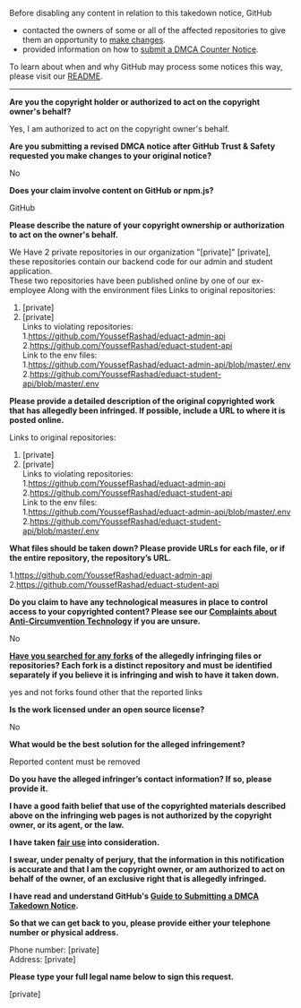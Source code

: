 Before disabling any content in relation to this takedown notice, GitHub
- contacted the owners of some or all of the affected repositories to give them an opportunity to [make changes](https://docs.github.com/en/github/site-policy/dmca-takedown-policy#a-how-does-this-actually-work).
- provided information on how to [submit a DMCA Counter Notice](https://docs.github.com/en/articles/guide-to-submitting-a-dmca-counter-notice).

To learn about when and why GitHub may process some notices this way, please visit our [README](https://github.com/github/dmca/blob/master/README.md#anatomy-of-a-takedown-notice).

---

**Are you the copyright holder or authorized to act on the copyright owner's behalf?**

Yes, I am authorized to act on the copyright owner's behalf.

**Are you submitting a revised DMCA notice after GitHub Trust & Safety requested you make changes to your original notice?**

No

**Does your claim involve content on GitHub or npm.js?**

GitHub

**Please describe the nature of your copyright ownership or authorization to act on the owner's behalf.**

We Have 2 private repositories in our organization "[private]" [private],  
these repositories contain our backend code for our admin and student application.   
These two repositories have been published online by one of our ex-employee Along with the environment files
Links to original repositories:  
1. [private]  
2.  [private]  
Links to violating repositories:  
1.https://github.com/YoussefRashad/eduact-admin-api  
2.https://github.com/YoussefRashad/eduact-student-api  
Link to the env files:  
1.https://github.com/YoussefRashad/eduact-admin-api/blob/master/.env  
2.https://github.com/YoussefRashad/eduact-student-api/blob/master/.env

**Please provide a detailed description of the original copyrighted work that has allegedly been infringed. If possible, include a URL to where it is posted online.**

Links to original repositories:  
1.  [private]  
2.  [private]  
Links to violating repositories:  
1.https://github.com/YoussefRashad/eduact-admin-api  
2.https://github.com/YoussefRashad/eduact-student-api  
Link to the env files:  
1.https://github.com/YoussefRashad/eduact-admin-api/blob/master/.env  
2.https://github.com/YoussefRashad/eduact-student-api/blob/master/.env

**What files should be taken down? Please provide URLs for each file, or if the entire repository, the repository’s URL.**

1.https://github.com/YoussefRashad/eduact-admin-api  
2.https://github.com/YoussefRashad/eduact-student-api

**Do you claim to have any technological measures in place to control access to your copyrighted content? Please see our <a href="https://docs.github.com/articles/guide-to-submitting-a-dmca-takedown-notice#complaints-about-anti-circumvention-technology">Complaints about Anti-Circumvention Technology</a> if you are unsure.**

No

**<a href="https://docs.github.com/articles/dmca-takedown-policy#b-what-about-forks-or-whats-a-fork">Have you searched for any forks</a> of the allegedly infringing files or repositories? Each fork is a distinct repository and must be identified separately if you believe it is infringing and wish to have it taken down.**

yes and not forks found other that the reported links

**Is the work licensed under an open source license?**

No

**What would be the best solution for the alleged infringement?**

Reported content must be removed

**Do you have the alleged infringer’s contact information? If so, please provide it.**

**I have a good faith belief that use of the copyrighted materials described above on the infringing web pages is not authorized by the copyright owner, or its agent, or the law.**

**I have taken <a href="https://www.lumendatabase.org/topics/22">fair use</a> into consideration.**

**I swear, under penalty of perjury, that the information in this notification is accurate and that I am the copyright owner, or am authorized to act on behalf of the owner, of an exclusive right that is allegedly infringed.**

**I have read and understand GitHub's <a href="https://docs.github.com/articles/guide-to-submitting-a-dmca-takedown-notice/">Guide to Submitting a DMCA Takedown Notice</a>.**

**So that we can get back to you, please provide either your telephone number or physical address.**

Phone number:  [private]  
Address:  [private]  

**Please type your full legal name below to sign this request.**

 [private]  
